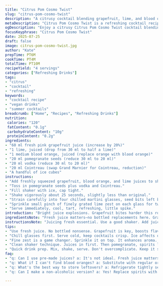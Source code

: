 ```yaml
---
title: "Citrus Pom Cosmo Twist"
slug: "citrus-pom-cosmo-twist"
description: "A citrusy cocktail blending grapefruit, lime, and blood orange juices with a splash of pomegranate seeds and two types of liquor. Vodka and Cointreau replace original spirits. Simple mix, chill, serve in martini glasses. Bright tartness from fresh juices, slight bitterness from blood orange, pop from pomegranate seeds. Minimal prep and short chill time. Four servings, easy to scale. No gluten, dairy, nuts, eggs. Alcoholic, vegan friendly."
metaDescription: "Citrus Pom Cosmo Twist is a refreshing cocktail recipe with grapefruit, lime, blood orange, pomegranate, vodka, and Cointreau"
ogDescription: "Enjoy a citrusy Citrus Pom Cosmo Twist cocktail blending fresh juices and spirits for a refreshing summer drink."
focusKeyphrase: "Citrus Pom Cosmo Twist"
date: 2025-07-25
draft: false
image: citrus-pom-cosmo-twist.jpg
author: "Kate"
prepTime: PT6M
cookTime: PT4M
totalTime: PT10M
recipeYield: "4 servings"
categories: ["Refreshing Drinks"]
tags:
- "citrus"
- "cocktail"
- "refreshing"
keywords:
- "cocktail recipe"
- "vegan drinks"
- "summer cocktails"
breadcrumb: ["Home", "Recipes", "Refreshing Drinks"]
nutrition: 
 calories: "120"
 fatContent: "0.1g"
 carbohydrateContent: "10g"
 proteinContent: "0.2g"
ingredients:
- "60 ml fresh pink grapefruit juice (increase by 20%)"
- "1 lime, juiced (drop from 30 ml to half a lime)"
- "1 medium blood orange, juiced (replace orange with blood orange)"
- "20 ml pomegranate seeds (reduce 30 ml to 20 ml)"
- "20 ml vodka (reduce 30 ml to 20 ml)"
- "20 ml Cointreau (swap Grand Marnier for Cointreau, reduction)"
- "A handful of ice cubes"
instructions:
- "Add freshly squeezed grapefruit, blood orange, and lime juices to shaker."
- "Toss in pomegranate seeds plus vodka and Cointreau."
- "Fill shaker with ice, cap tight."
- "Shake vigorously about 25 seconds, slightly less than original."
- "Strain carefully into four chilled martini glasses, seed bits left behind."
- "Sprinkle small pinch of finely grated lime zest on each glass for twist."
- "Serve immediately, cool, tart, refreshing, little spike."
introduction: "Bright juice explosions. Grapefruit bites harder this round. Lime scaled back, zesty edge stays. Blood orange swaps the regular sweet orange—darker, tangier, more complex. Seeds pop texture—less quantity, more fresh impact. Vodka down, Cointreau replaces Grand Marnier—lighter, sharper. Chilled hard, shaken fast, served sharp in martini glasses. Garnish with lime zest for zing that hits last. No nuts, no dairy, no gluten. Fast in prep, good for groups of four, bright and bold with bite, slight bitterness, fruity burst. Perfect for summer nights or anytime citrus craving hits. Minimal fuss, maximum citrus punch, quick chill, simple stir-shake-strain action. Crisp, clear, refreshing splash of thoughtful booze and fresh fruit."
ingredientsNote: "Fresh juice matters—no bottled replacements here. Grapefruit increased slightly because it anchors flavor, the punch. Blood orange swaps in for sweeter orange to deepen tartness without adding sugar weight. Lime reduced to balance grapefruit’s bitterness and blood orange tart. Pomegranate seeds cut back to keep subtle texture bursts without overwhelming. Vodka and Cointreau used instead of vodka and Grand Marnier—lighter, less sweet profile, better citrus interplay. Ice essential for quick chill and dilution control—too much ice, watered down; too little, too strong. Lime zest garnish optional but adds bright aromatic layer on sip. All ingredients fresh, vegan, no allergens, no gluten or dairy, fitting modern dietary needs."
instructionsNote: "Juicing fresh essential. Use a good shaker. Add juices first for mix harmony. Follow with seeds, then spirits. Ice last, fills shaker fully for chilling, diluting just right. Shake hard but brief—about 25 seconds—enough for chill, blending without over-dilution. Strain carefully into pre-chilled glasses to avoid seed bits in drink, keeps texture clean but seeds still garnish glass bottom visually. Sprinkle finely grated lime zest last to uplift aroma and final taste note. Serve immediately to preserve fresh zing and chill. Adjust zest amount per glass as favors. No stirring, no shaking less. Simple, clean, fast service important for cocktail freshness and citrus character."
tips:
- "Use fresh juice. No bottled nonsense. Grapefruit is key, boosts flavor. Don't skimp on blood orange either. It adds complexity. Lime should balance. Too much makes it bitter."
- "Chill glasses first. Serve cold, keep cocktails crisp. Ice affects dilution. Too little, drink is strong. Too much, it waters down. Balance is crucial. Add ice last in shaker."
- "Fine zest is a game changer. Sprinkle it on top. It enhances aroma. Brightens flavor too. Adjust amount as needed. Keep it light or go bold. Personal touch matters."
- "Clean shaker technique. Juices in first. Then pomegranate, spirits last. It blends better this way. Ice should fill shaker fully, for chill down. Don't shake too hard for too long."
- "Quick drink prep. Mix, shake, serve. Don't overcomplicate. Keep it smooth. Fresh ingredients are the backbone. Simple techniques, great result. Let flavors shine without fuss."
faq:
- "q: Can I use pre-made juices? a: It's not ideal. Fresh juice matters, especially grapefruit. Bottle stuff lacks flavor depth. Avoid that if possible. It makes a difference."
- "q: What if I can't find blood oranges? a: Substitute with regular oranges. But blood orange adds unique tang. If using standard, adjust flavors. Add more lime to balance sweetness."
- "q: What's the best way to store leftovers? a: Refrigerate tightly sealed. But best consumed fresh. Citrus flavors fade fast. If left too long, drink won’t be great anymore, taste less vibrant."
- "q: Can I make a non-alcoholic version? a: Yes! Replace spirits with soda or tonic water. Not the same fizz but offers refreshing twist. Keep juices at front. Maintain the citrus flavor."

---
```

